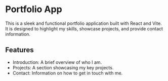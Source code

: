 # Portfolio App

This is a sleek and functional portfolio application built with React and Vite. It is designed to highlight my skills, showcase projects, and provide contact information.

## Features
- Introduction: A brief overview of who I am.
- Projects: A section showcasing my key projects.
- Contact: Information on how to get in touch with me.
